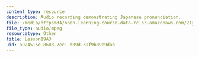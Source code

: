 ```yaml
---
content_type: resource
description: Audio recording demonstrating Japanese pronunciation.
file: /media/https%3A/open-learning-course-data-rc.s3.amazonaws.com/21g-504-japanese-iv-spring-2009/a924515c86837ec1d09d39f9b89e9dab_Lesson19A3.mp3
file_type: audio/mpeg
resourcetype: Other
title: Lesson19A3
uid: a924515c-8683-7ec1-d09d-39f9b89e9dab
---
```

